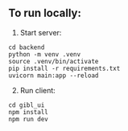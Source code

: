 ## To run locally:

1. Start server:
```
cd backend
python -m venv .venv
source .venv/bin/activate
pip install -r requirements.txt
uvicorn main:app --reload
```

2. Run client:
```
cd gibl_ui
npm install
npm run dev
```
